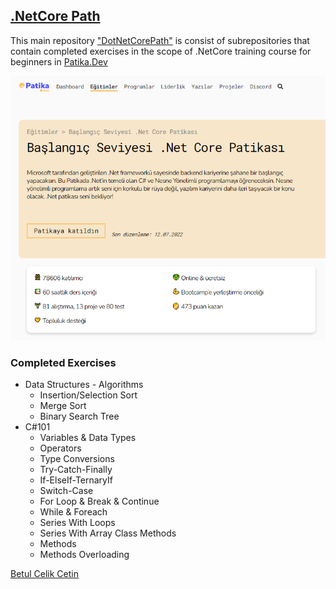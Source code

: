 ## [.NetCore Path](https://app.patika.dev/paths/baslangic-seviyesi-net-core-patikasi)
This main repository ["DotNetCorePath"](https://github.com/celikbet/DotNetCorePath) is consist of subrepositories that contain completed exercises in the scope of .NetCore training course for beginners in [Patika.Dev](https://app.patika.dev/paths)

![.NetCorePath](https://github.com/celikbet/DotNetCorePath/blob/main/netcorepath.png)

### Completed Exercises
* Data Structures - Algorithms 
    * Insertion/Selection Sort
    * Merge Sort
    * Binary Search Tree
* C#101
    * Variables & Data Types
    * Operators
    * Type Conversions
    * Try-Catch-Finally
    * If-ElseIf-TernaryIf
    * Switch-Case
    * For Loop & Break & Continue
    * While & Foreach
    * Series With Loops
    * Series With Array Class Methods
    * Methods
    * Methods Overloading


[Betul Celik Cetin](https://app.patika.dev/celikbet)
